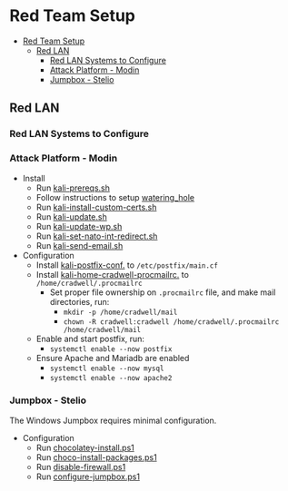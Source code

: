 # Red Team Setup

- [Red Team Setup](#red-team-setup.)
  - [Red LAN](#red-lan.)
    - [Red LAN Systems to Configure](#red-lan-systems-to-configure.)
    - [Attack Platform - Modin](#attack-platform---modin.)
    - [Jumpbox - Stelio](#jumpbox---stelio.)

## Red LAN

### Red LAN Systems to Configure

### Attack Platform - Modin

- Install
  - Run [kali-prereqs.sh](files/support/kali/kali-prereqs.sh)
  - Follow instructions to setup [watering_hole](watering_hole_README.md)
  - Run [kali-install-custom-certs.sh](files/support/kali/kali-install-custom-certs.sh)
  - Run [kali-update.sh](files/support/kali/kali-update.sh)
  - Run [kali-update-wp.sh](files/support/kali/kali-update-wp.sh)
  - Run [kali-set-nato-int-redirect.sh](files/support/kali/kali-set-nato-int-redirect.sh)
  - Run [kali-send-email.sh](files/support/kali/kali-send-email.sh)
- Configuration
  - Install [kali-postfix-conf.](files/support/kali/kali-postfix-conf) to `/etc/postfix/main.cf`
  - Install [kali-home-cradwell-procmailrc.](files/support/kali/kali-home-cradwell-procmailrc) to `/home/cradwell/.procmailrc`
    - Set proper file ownership on `.procmailrc` file, and make mail directories, run:
      - `mkdir -p /home/cradwell/mail`
      - `chown -R cradwell:cradwell /home/cradwell/.procmailrc /home/cradwell/mail`
  - Enable and start postfix, run:
    - `systemctl enable --now postfix`
  - Ensure Apache and Mariadb are enabled
    - `systemctl enable --now mysql`
    - `systemctl enable --now apache2`

### Jumpbox - Stelio

The Windows Jumpbox requires minimal configuration.

- Configuration
  - Run [chocolatey-install.ps1](files/common/chocolatey-install.ps1)
  - Run [choco-install-packages.ps1](files/common/choco-install-packages.ps1)
  - Run [disable-firewall.ps1](files/common/disable-firewall.ps1)
  - Run [configure-jumpbox.ps1](files/common/configure-jumpbox.ps1)
